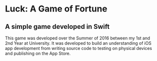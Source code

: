 # Luck: A Game of Fortune
## A simple game developed in Swift

This game was developed over the Summer of 2016 between my 1st and 2nd Year at University. It was developed to build an understanding of iOS app development from writing source code to testing on physical devices and publishing on the App Store.
